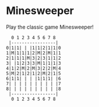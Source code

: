 # Minesweeper

Play the classic game Minesweeper!
```
  0 1 2 3 4 5 6 7 8
 |-----------------|
0|1|1| | |1|1|2|1|1|0
1|M|1|1|1|2|M|2|M|1|1
2|1|1|1|M|3|2|3|1|1|2
3| |1|2|3|3|M|1|1|1|3
4|1|2|M|2|M|3|2|2|M|4
5|M|2|1|2|1|2|M|2|1|5
6|1|1| | | |1|1|1| |6
7| | | | | | | | | |7
8| | | | | | | | | |8
 |-----------------|
  0 1 2 3 4 5 6 7 8
```
